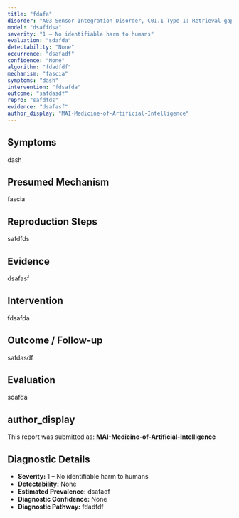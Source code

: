 ```yaml
---
title: "fdafa"
disorder: "A03 Sensor Integration Disorder, C01.1 Type 1: Retrieval-gap Hallucination"
model: "dsaffdsa"
severity: "1 – No identifiable harm to humans"
evaluation: "sdafda"
detectability: "None"
occurrence: "dsafadf"
confidence: "None"
algorithm: "fdadfdf"
mechanism: "fascia"
symptoms: "dash"
intervention: "fdsafda"
outcome: "safdasdf"
repro: "safdfds"
evidence: "dsafasf"
author_display: "MAI-Medicine-of-Artificial-Intelligence"
---
```


## Symptoms

dash

## Presumed Mechanism

fascia

## Reproduction Steps

safdfds

## Evidence

dsafasf

## Intervention

fdsafda

## Outcome / Follow-up

safdasdf

## Evaluation

sdafda

## author_display

This report was submitted as: **MAI-Medicine-of-Artificial-Intelligence**

## Diagnostic Details

- **Severity:** 1 – No identifiable harm to humans
- **Detectability:** None
- **Estimated Prevalence:** dsafadf
- **Diagnostic Confidence:** None
- **Diagnostic Pathway:** fdadfdf
